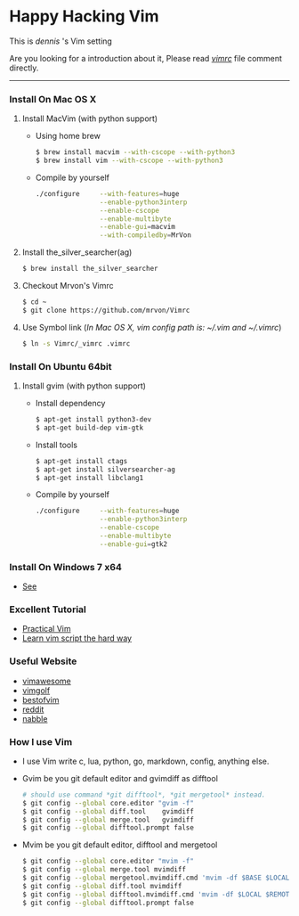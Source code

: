# Happy Hacking Vim #
This is *dennis* 's Vim setting

Are you looking for a introduction about it, Please read *[vimrc](https://github.com/mrvon/Vimrc/blob/master/_vimrc)* file comment directly.

----------

### Install On Mac OS X ###

1. Install MacVim (with python support)

    + Using home brew
        ```sh
        $ brew install macvim --with-cscope --with-python3
        $ brew install vim --with-cscope --with-python3
        ```


    + Compile by yourself
        ```sh
        ./configure     --with-features=huge                             \
                        --enable-python3interp                           \
                        --enable-cscope                                  \
                        --enable-multibyte                               \
                        --enable-gui=macvim                              \
                        --with-compiledby=MrVon                          \
        ```
2. Install the_silver_searcher(ag)

    ```sh
    $ brew install the_silver_searcher
    ```

3. Checkout Mrvon's Vimrc

    ```sh
    $ cd ~
    $ git clone https://github.com/mrvon/Vimrc
    ```

4. Use Symbol link (*In Mac OS X, vim config path is: ~/.vim and ~/.vimrc*)

    ```sh
    $ ln -s Vimrc/_vimrc .vimrc
    ```

### Install On Ubuntu 64bit ###

1. Install gvim (with python support)

    + Install dependency
        ```sh
        $ apt-get install python3-dev
        $ apt-get build-dep vim-gtk
        ```

    + Install tools
        ```sh
        $ apt-get install ctags
        $ apt-get install silversearcher-ag
        $ apt-get install libclang1
        ```

    + Compile by yourself
        ```sh
        ./configure     --with-features=huge                             \
                        --enable-python3interp                           \
                        --enable-cscope                                  \
                        --enable-multibyte                               \
                        --enable-gui=gtk2                                \
        ```

### Install On Windows 7 x64 ###

+ [See](https://github.com/mrvon/vim_for_win)

### Excellent Tutorial ###
+ [Practical Vim](https://www.amazon.com/dp/1680501275/ref=olp_product_details?_encoding=UTF8&me=)
+ [Learn vim script the hard way](http://learnvimscriptthehardway.stevelosh.com/)

### Useful Website ###
+ [vimawesome](http://vimawesome.com/)
+ [vimgolf](http://vimgolf.com/)
+ [bestofvim](http://bestofvim.com/)
+ [reddit](http://www.reddit.com/r/vim/)
+ [nabble](http://vim.1045645.n5.nabble.com/)

### How I use Vim
+ I use Vim write c, lua, python, go, markdown, config, anything else.

+ Gvim be you git default editor and gvimdiff as difftool

    ```sh
    # should use command *git difftool*, *git mergetool* instead.
    $ git config --global core.editor "gvim -f"
    $ git config --global diff.tool    gvimdiff
    $ git config --global merge.tool   gvimdiff
    $ git config --global difftool.prompt false
    ```

+ Mvim be you git default editor, difftool and mergetool

    ```sh
    $ git config --global core.editor "mvim -f"
    $ git config --global merge.tool mvimdiff
    $ git config --global mergetool.mvimdiff.cmd 'mvim -df $BASE $LOCAL $REMOTE $MERGED'
    $ git config --global diff.tool mvimdiff
    $ git config --global difftool.mvimdiff.cmd 'mvim -df $LOCAL $REMOTE'
    $ git config --global difftool.prompt false
    ```
